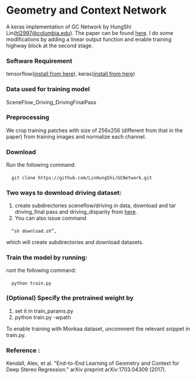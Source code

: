 # Geometry and Context Network

   A keras implementation of GC Network by HungShi Lin(hl2997@columbia.edu). The paper can be found [here](https://arxiv.org/abs/1703.04309).
I do some modifications by adding a linear output function and enable training highway block at the second stage.

### Software Requirement

   tensorflow([install from here](https://www.tensorflow.org/install/)), keras([install from here](https://keras.io/#installation))

### Data used for training model
    
   SceneFlow_Driving_DrivingFinalPass

### Preprocessing
    
   We crop training patches with size of 256x256 (different from that in the paper) from training images and normalize each channel.

### Download
   Run the following command:
####   
      git clone https://github.com/LinHungShi/GCNetwork.git
   
### Two ways to download driving dataset: 
  
  1. create subdirectories sceneflow/driving in data, download and tar driving_final pass and driving_disparity from [here](https://lmb.informatik.uni-freiburg.de/resources/datasets/SceneFlowDatasets.en.html). 
  2. You can also issue command 
####
      “sh download.sh”, 
  which will create subdirectories and download datasets.

### Train the model by running:
   runt the following command: 
####
      python train.py
 
### (Optional) Specify the pretrained weight by
   1. set it in train_params.py
   2. python train.py -wpath <path to the pretrained weight>

To enable training with Monkaa dataset, uncomment the relevant snippet in train.py.

### Reference :
   Kendall, Alex, et al. "End-to-End Learning of Geometry and Context for Deep Stereo Regression." arXiv preprint arXiv:1703.04309 (2017).
